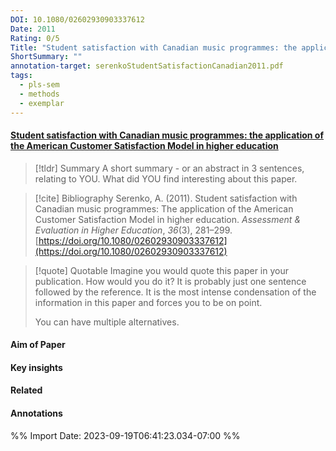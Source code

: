 ```yaml
---
DOI: 10.1080/02602930903337612
Date: 2011
Rating: 0/5
Title: "Student satisfaction with Canadian music programmes: the application of the American Customer Satisfaction Model in higher education"
ShortSummary: ""
annotation-target: serenkoStudentSatisfactionCanadian2011.pdf
tags:
  - pls-sem
  - methods
  - exemplar
---
```



#### [Student satisfaction with Canadian music programmes: the application of the American Customer Satisfaction Model in higher education](serenkoStudentSatisfactionCanadian2011.pdf)




> [!tldr] Summary
> A short summary - or an abstract in 3 sentences, relating to YOU. What did YOU find interesting about this paper. 

> [!cite] Bibliography
>Serenko, A. (2011). Student satisfaction with Canadian music programmes: The application of the American Customer Satisfaction Model in higher education. _Assessment & Evaluation in Higher Education_, _36_(3), 281–299. [https://doi.org/10.1080/02602930903337612](https://doi.org/10.1080/02602930903337612)

> [!quote] Quotable
> Imagine you would quote this paper in your publication. How would you do it? It is probably just one sentence followed by the reference. It is the most intense condensation of the information in this paper and forces you to be on point. 
> 
> You can have multiple alternatives. 


#### Aim of Paper


#### Key insights 


#### Related

#### Annotations





%% Import Date: 2023-09-19T06:41:23.034-07:00 %%
